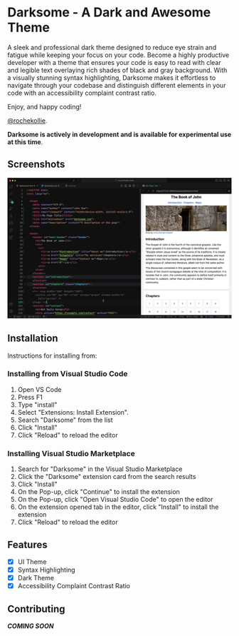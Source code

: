 # Darksome - A Dark and Awesome Theme

A sleek and professional dark theme designed to reduce eye strain and fatigue while keeping your focus on your code. Become a highly productive developer with a theme that ensures your code is easy to read with clear and legible text overlaying rich shades of black and gray background. With a visually stunning syntax highlighting, Darksome makes it effortless to navigate through your codebase and distinguish different elements in your code with an accessibility complaint contrast ratio.

Enjoy, and happy coding!

[@rochekollie](https://twitter.com/rochekollie).

**Darksome is actively in development and is available for experimental use at this time**.

## Screenshots

![Darksome Theme](./assets/images/HTML-Code-Sample.png)

## Installation

Instructions for installing from:

### Installing from Visual Studio Code

1. Open VS Code
2. Press F1
3. Type "install"
4. Select "Extensions: Install Extension".
5. Search "Darksome" from the list
6. Click "Install"
7. Click "Reload" to reload the editor

### Installing Visual Studio Marketplace

1. Search for "Darksome" in the Visual Studio Marketplace
2. Click the "Darksome" extension card from the search results
3. Click "Install"
4. On the Pop-up, click "Continue" to install the extension
5. On the Pop-up, click "Open Visual Studio Code" to open the editor
6. On the extension opened tab in the editor, click "Install" to install the extension
7. Click "Reload" to reload the editor

## Features

- [x] UI Theme
- [x] Syntax Highlighting
- [x] Dark Theme
- [x] Accessibility Complaint Contrast Ratio

## Contributing

***COMING SOON***
